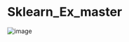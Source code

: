 # Sklearn_Ex_master
![image](https://user-images.githubusercontent.com/67133289/127183294-39c8c163-0ac2-4187-9f8c-5623f8df1cb5.png)
